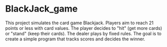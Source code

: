 # BlackJack_game
This project simulates the card game Blackjack. Players aim to reach 21 points or less with card values. The player decides to "hit" (get more cards) or "stand" (keep their cards). The dealer plays by fixed rules. The goal is to create a simple program that tracks scores and decides the winner.
